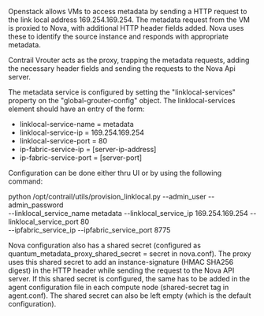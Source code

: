 Openstack allows VMs to access metadata by sending a HTTP request to the link local address 169.254.169.254. The metadata request from the VM is proxied to Nova, with additional HTTP header fields added. Nova uses these to identify the source instance and responds with appropriate metadata.

Contrail Vrouter acts as the proxy, trapping the metadata requests, adding the necessary header fields and sending the requests to the Nova Api server. 

The metadata service is configured by setting the "linklocal-services" property on the "global-grouter-config" object. The linklocal-services element should have an entry of the form:
 - linklocal-service-name = metadata
 - linklocal-service-ip = 169.254.169.254
 - linklocal-service-port = 80
 - ip-fabric-service-ip = [server-ip-address]
 - ip-fabric-service-port = [server-port]

Configuration can be done either thru UI or by using the following command:

python /opt/contrail/utils/provision_linklocal.py --admin_user <user> --admin_password <passwd> \
--linklocal_service_name metadata --linklocal_service_ip 169.254.169.254 --linklocal_service_port 80 \
--ipfabric_service_ip <nova-api-server-ip> --ipfabric_service_port 8775

Nova configuration also has a shared secret (configured as quantum_metadata_proxy_shared_secret = secret in nova.conf). The proxy uses this shared secret to add an instance-signature (HMAC SHA256 digest) in the HTTP header while sending the request to the Nova API server. If this shared secret is configured, the same has to be added in the agent configuration file in each compute node (shared-secret tag in agent.conf). The shared secret can also be left empty (which is the default configuration).